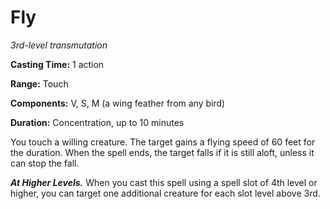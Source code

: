 <title>Fly</title>

# Fly

_3rd-level transmutation_

**Casting Time:** 1 action

**Range:** Touch

**Components:** V, S, M (a wing feather from any bird)

**Duration:** Concentration, up to 10 minutes

You touch a willing creature. The target
gains a flying speed of 60 feet for the
duration. When the spell ends, the target
falls if it is still aloft, unless it can
stop the fall.

_**At Higher Levels.**_ When you cast this
spell using a spell slot of 4th level or
higher, you can target one additional
creature for each slot level above 3rd.



